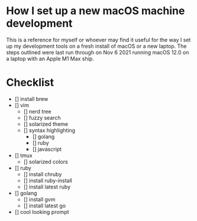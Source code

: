  # How I set up a new macOS machine development
 
This is a reference for myself or whoever may find it useful for the way I set up my development tools on a fresh install of macOS or a new laptop. The steps outlined were last run through on Nov 6 2021 running macOS 12.0 on a laptop with an Apple M1 Max ship.

# Checklist
- [] install brew
- [] vim
  - [] nerd tree
  - [] fuzzy search
  - [] solarized theme
  - [] syntax highlighting
      - [] golang
      - [] ruby
      - [] javascript
- [] tmux
  - [] solarized colors
- [] ruby
  - [] install chruby
  - [] install ruby-install
  - [] install latest ruby
- [] golang
    - [] install gvm
    - [] install latest go
- [] cool looking prompt
